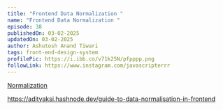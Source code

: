 ```yaml
---
title: "Frontend Data Normalization "
name: "Frontend Data Normalization "
episode: 38
publishedOn: 03-02-2025
updatedOn: 03-02-2025
author: Ashutosh Anand Tiwari
tags: front-end-design-system
profilePic: https://i.ibb.co/v71k25N/pfpppp.png
followLink: https://www.instagram.com/javascripterrr
---
```

[Normalization](https://www.google.com/search?q=data+normalization+in+frontend&sca_esv=58bf6c5c55e9fb61&sxsrf=AHTn8zpzjpjRJUAjDN7Vcf6mO-B0wuCHpQ%3A1740900668026&ei=PAnEZ8upAa_E4-EPhvXX-Q0&oq=Normalization+in+frotnend&gs_lp=Egxnd3Mtd2l6LXNlcnAiGU5vcm1hbGl6YXRpb24gaW4gZnJvdG5lbmQqAggAMggQABgFGA0YHjILEAAYgAQYhgMYigUyCxAAGIAEGIYDGIoFMgsQABiABBiGAxiKBTILEAAYgAQYhgMYigUyCxAAGIAEGIYDGIoFMgUQABjvBTIFEAAY7wUyCBAAGIAEGKIEMggQABiABBiiBEjLPVDKDFiOM3AGeAGQAQCYAdkBoAHyEaoBBjAuMTAuM7gBA8gBAPgBAZgCE6AC8xPCAgoQABiwAxjWBBhHwgIEECMYJ8ICChAAGIAEGEMYigXCAgoQABiABBgUGIcCwgIFEAAYgATCAggQABiABBixA8ICCxAAGIAEGJECGIoFwgIGEAAYFhgewgIIEAAYFhgKGB6YAwCIBgGQBgiSBwY2LjEwLjOgB9BZ&sclient=gws-wiz-serp)

<https://adityaksi.hashnode.dev/guide-to-data-normalisation-in-frontend>
